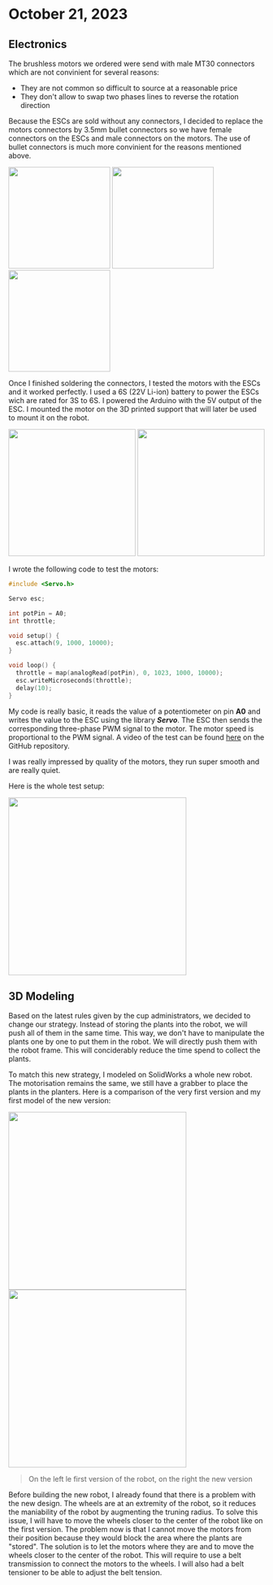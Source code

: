 # October 21, 2023
## Electronics
The brushless motors we ordered were send with male MT30 connectors which are not convinient for several reasons:
- They are not common so difficult to source at a reasonable price
- They don't allow to swap two phases lines to reverse the rotation direction

Because the ESCs are sold without any connectors, I decided to replace the motors connectors by 3.5mm bullet connectors so we have female connectors on the ESCs and male connectors on the motors. The use of bullet connectors is much more convinient for the reasons mentioned above.

<img src="./src/session_02/MT30.jpg" height="200"> <img src="./src/session_02/ESC.jpg" height="200">    <img src="./src/session_02/Motor.jpg" height="200">

Once I finished soldering the connectors, I tested the motors with the ESCs and it worked perfectly. I used a 6S (22V Li-ion) battery to power the ESCs wich are rated for 3S to 6S. I powered the Arduino with the 5V output of the ESC. I mounted the motor on the 3D printed support that will later be used to mount it on the robot.

<img src="./src/session_02/motor mount.jpg" height="250"> <img src="./src/session_02/motor mount 2.jpg" height="250">

I wrote the following code to test the motors:

```c++
#include <Servo.h>

Servo esc;

int potPin = A0;
int throttle;

void setup() {
  esc.attach(9, 1000, 10000);
}

void loop() {
  throttle = map(analogRead(potPin), 0, 1023, 1000, 10000);
  esc.writeMicroseconds(throttle);
  delay(10);
}
```
My code is really basic, it reads the value of a potentiometer on pin **A0** and writes the value to the ESC using the library ***Servo***. The ESC then sends the corresponding three-phase PWM signal to the motor. The motor speed is proportional to the PWM signal. A video of the test can be found [here](https://github.com/Loic-LEROY/PolyMartian/blob/main/Lo%C3%AFc's%20Reports/src/session_02/run%20test.mp4) on the GitHub repository.

I was really impressed by quality of the motors, they run super smooth and are really quiet.

Here is the whole test setup:

<img src="./src/session_02/test bench.jpg" height="350">

## 3D Modeling
Based on the latest rules given by the cup administrators, we decided to change our strategy. Instead of storing the plants into the robot, we will push all of them in the same time. This way, we don't have to manipulate the plants one by one to put them in the robot. We will directly push them with the robot frame. This will conciderably reduce the time spend to collect the plants.

To match this new strategy, I modeled on SolidWorks a whole new robot. The motorisation remains the same, we still have a grabber to place the plants in the planters. Here is a comparison of the very first version and my first model of the new version:

<img src="./src/session_02/robot v1.JPG" height="350">  <img src="./src/session_02/robot v3.jpg" height="350">

> On the left le first version of the robot, on the right the new version

Before building the new robot, I already found that there is a problem with the new design. The wheels are at an extremity of the robot, so it reduces the maniability of the robot by augmenting the truning radius. To solve this issue, I will have to move the wheels closer to the center of the robot like on the first version. The problem now is that I cannot move the motors from their position because they would block the area where the plants are "stored". The solution is to let the motors where they are and to move the wheels closer to the center of the robot. This will require to use a belt transmission to connect the motors to the wheels. I will also had a belt tensioner to be able to adjust the belt tension.
